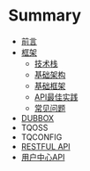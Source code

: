 # Summary

* [前言](README.md)
* [框架](framwork.md)
  * [技术栈](规范文档/ji-zhu-zhan.md)
  * [基础架构](规范文档/ji-chu-jia-gou.md)
  * [基础框架](规范文档/ji-chu-kuang-jia.md)
  * [API最佳实践](规范文档/api.md)
  * [常见问题](规范文档/chang-jian-wen-ti.md)
* [DUBBOX](dubbox.md)
* TQOSS
* TQCONFIG
* [RESTFUL API](规范文档/restful-api.md)
* [用户中心API](规范文档/usercenter.md)
